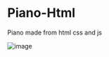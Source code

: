 # Piano-Html
Piano made from html css and js


![image](https://github.com/DhruvJhaJet/Piano-Html/assets/116288192/607837a0-1af6-4727-88c6-8cc7bf4633e3)
